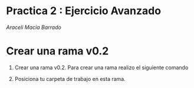 # Practica 2 : Ejercicio Avanzado
*Araceli Macía Barrado*

# Crear una rama v0.2
1. Crear una rama v0.2.
	Para crear una rama realizo el siguiente comando
	

1. Posiciona tu carpeta de trabajo en esta rama.
